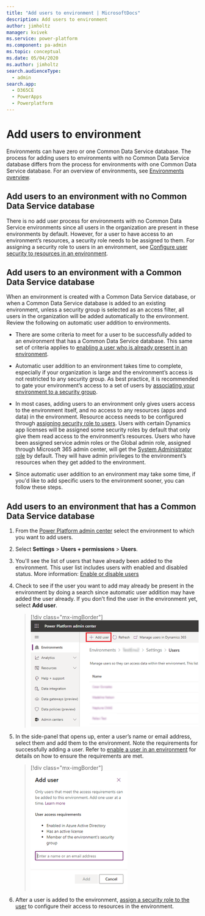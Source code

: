 ```yaml
---
title: "Add users to environment | MicrosoftDocs"
description: Add users to environment 
author: jimholtz
manager: kvivek
ms.service: power-platform
ms.component: pa-admin
ms.topic: conceptual
ms.date: 05/04/2020
ms.author: jimholtz
search.audienceType: 
  - admin
search.app: 
  - D365CE
  - PowerApps
  - Powerplatform
---
```

# Add users to environment 

Environments can have zero or one Common Data Service database. The process for adding users to environments with no Common Data Service database differs from the process for environments with one Common Data Service database. For an overview of environments, see [Environments overview](environments-overview.md). 

## Add users to an environment with no Common Data Service database 

There is no add user process for environments with no Common Data Service environments since all users in the organization are present in these environments by default. However, for a user to have access to an environment’s resources, a security role needs to be assigned to them. For assigning a security role to users in an environment, see [Configure user security to resources in an environment](database-security.md). 

## Add users to an environment with a Common Data Service database 

When an environment is created with a Common Data Service database, or when a Common Data Service database is added to an existing environment, unless a security group is selected as an access filter, all users in the organization will be added automatically to the environment. Review the following on automatic user addition to environments. 

- There are some criteria to meet for a user to be successfully added to an environment that has a Common Data Service database. This same set of criteria applies to [enabling a user who is already present in an environment](create-users-assign-online-security-roles.md#enable-or-disable-users).

- Automatic user addition to an environment takes time to complete, especially if your organization is large and the environment’s access is not restricted to any security group. As best practice, it is recommended to gate your environment’s access to a set of users by [associating your environment to a security group](control-user-access.md). 

- In most cases, adding users to an environment only gives users access to the environment itself, and no access to any resources (apps and data) in the environment. Resource access needs to be configured through [assigning security role to users](database-security.md). Users with certain Dynamics app licenses will be assigned some security roles by default that only give them read access to the environment’s resources. Users who have been assigned service admin roles or the Global admin role, assigned through Microsoft 365 admin center, will get the [System Administrator role](database-security.md#predefined-security-roles) by default. They will have admin privileges to the environment’s resources when they get added to the environment. 

- Since automatic user addition to an environment may take some time, if you'd like to add specific users to the environment sooner, you can follow these steps. 

## Add users to an environment that has a Common Data Service database

1. From the [Power Platform admin center](https://admin.powerplatform.microsoft.com) select the environment to which you want to add users. 

2. Select **Settings** > **Users + permissions** > **Users**. 

3. You'll see the list of users that have already been added to the environment. This user list includes users with enabled and disabled status. More information: [Enable or disable users](create-users-assign-online-security-roles.md#enable-or-disable-users) 

4. Check to see if the user you want to add may already be present in the environment by doing a search since automatic user addition may have added the user already. If you don’t find the user in the environment yet, select **Add user**. 

   > [!div class="mx-imgBorder"] 
   > ![Add user](media/add-user.png "Add user")

6. In the side-panel that opens up, enter a user’s name or email address, select them and add them to the environment. Note the requirements for successfully adding a user. Refer to [enable a user in an environment](create-users-assign-online-security-roles.md#enable-or-disable-users) for details on how to ensure the requirements are met. 

   > [!div class="mx-imgBorder"] 
   > ![Enter name](media/add-user-enter-name.png "Enter name")

7. After a user is added to the environment, [assign a security role to the user](database-security.md) to configure their access to resources in the environment. 